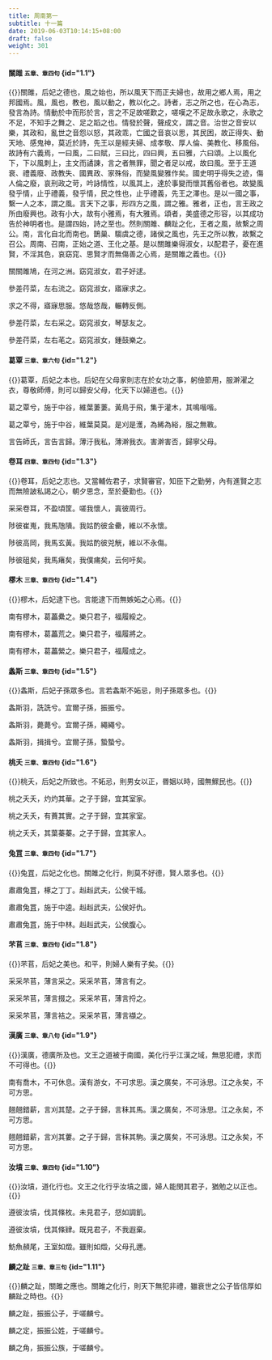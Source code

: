 ```yaml
---
title: 周南第一
subtitle: 十一篇
date: 2019-06-03T10:14:15+08:00
draft: false
weight: 301
---
```


#### 關雎 <small>五章、章四句</small> {id="1.1"}

{{<alert info>}}關雎，后妃之德也，風之始也，所以風天下而正夫婦也，故用之鄉人焉，用之邦國焉。風，風也，教也，風以動之，教以化之。詩者，志之所之也，在心為志，發言為詩。情動於中而形於言，言之不足故嗟歎之，嗟嘆之不足故永歌之，永歌之不足，不知手之舞之、足之蹈之也。情發於聲，聲成文，謂之音。治世之音安以樂，其政和，亂世之音怨以怒，其政乖，亡國之音哀以思，其民困，故正得失、動天地、感鬼神，莫近於詩，先王以是經夫婦、成孝敬、厚人倫、美教化、移風俗。故詩有六義焉，一曰風，二曰賦，三曰比，四曰興，五曰雅，六曰頌。上以風化下，下以風刺上，主文而譎諫，言之者無罪，聞之者足以戒，故曰風。至于王道衰、禮義廢、政教失、國異政、家殊俗，而變風變雅作矣。國史明乎得失之迹，傷人倫之廢，哀刑政之苛，吟詠情性，以風其上，達於事變而懷其舊俗者也。故變風發乎情，止乎禮義，發乎情，民之性也，止乎禮義，先王之澤也。是以一國之事，繫一人之本，謂之風。言天下之事，形四方之風，謂之雅。雅者，正也，言王政之所由廢興也。政有小大，故有小雅焉，有大雅焉。頌者，美盛德之形容，以其成功告於神明者也。是謂四始，詩之至也。然則關雎、麟趾之化，王者之風，故繫之周公。南，言化自北而南也。鵲巢、騶虞之德，諸侯之風也，先王之所以教，故繫之召公。周南、召南，正始之道、王化之基。是以關雎樂得淑女，以配君子，憂在進賢，不淫其色，哀窈窕、思賢才而無傷善之心焉，是關雎之義也。{{</alert>}}

<p id="1.1.1">關關雎鳩，在河之洲。窈窕淑女，君子好逑。</p>
<p id="1.1.2">參差荇菜，左右流之。窈窕淑女，寤寐求之。</p>
<p id="1.1.3">求之不得，寤寐思服。悠哉悠哉，輾轉反側。</p>
<p id="1.1.4">參差荇菜，左右采之。窈窕淑女，琴瑟友之。</p>
<p id="1.1.5">參差荇菜，左右芼之。窈窕淑女，鍾鼓樂之。</p>

#### 葛覃 <small>三章、章六句</small> {id="1.2"}

{{<alert info>}}葛覃，后妃之本也。后妃在父母家則志在於女功之事，躬儉節用，服澣濯之衣，尊敬師傅，則可以歸安父母，化天下以婦道也。{{</alert>}}

<p id="1.2.1">葛之覃兮，施于中谷，維葉萋萋。黃鳥于飛，集于灌木，其鳴喈喈。</p>
<p id="1.2.2">葛之覃兮，施于中谷，維葉莫莫。是刈是濩，為絺為綌，服之無斁。</p>
<p id="1.2.3">言告師氏，言告言歸。薄汙我私，薄澣我衣。害澣害否，歸寧父母。</p>

#### 卷耳 <small>四章、章四句</small> {id="1.3"}

{{<alert info>}}卷耳，后妃之志也。又當輔佐君子，求賢審官，知臣下之勤勞，內有進賢之志而無險詖私謁之心，朝夕思念，至於憂勤也。{{</alert>}}

<p id="1.3.1">采采卷耳，不盈頃筐。嗟我懷人，寘彼周行。</p>
<p id="1.3.2">陟彼崔嵬，我馬虺隤。我姑酌彼金罍，維以不永懷。</p>
<p id="1.3.3">陟彼高岡，我馬玄黃。我姑酌彼兕觥，維以不永傷。</p>
<p id="1.3.4">陟彼砠矣，我馬瘏矣，我僕痡矣，云何吁矣。</p>

#### 樛木 <small>三章、章四句</small> {id="1.4"}

{{<alert info>}}樛木，后妃逮下也。言能逮下而無嫉妬之心焉。{{</alert>}}

<p id="1.4.1">南有樛木，葛藟纍之。樂只君子，福履綏之。</p>
<p id="1.4.2">南有樛木，葛藟荒之。樂只君子，福履將之。</p>
<p id="1.4.3">南有樛木，葛藟縈之。樂只君子，福履成之。</p>

#### 螽斯 <small>三章、章四句</small> {id="1.5"}

{{<alert info>}}螽斯，后妃子孫眾多也。言若螽斯不妬忌，則子孫眾多也。{{</alert>}}

<p id="1.5.1">螽斯羽，詵詵兮。宜爾子孫，振振兮。</p>
<p id="1.5.2">螽斯羽，薨薨兮。宜爾子孫，繩繩兮。</p>
<p id="1.5.3">螽斯羽，揖揖兮。宜爾子孫，蟄蟄兮。</p>

#### 桃夭 <small>三章、章四句</small> {id="1.6"}

{{<alert info>}}桃夭，后妃之所致也。不妬忌，則男女以正，昬姻以時，國無鰥民也。{{</alert>}}

<p id="1.6.1">桃之夭夭，灼灼其華。之子于歸，宜其室家。</p>
<p id="1.6.2">桃之夭夭，有蕡其實。之子于歸，宜其家室。</p>
<p id="1.6.3">桃之夭夭，其葉蓁蓁。之子于歸，宜其家人。</p>

#### 兔罝 <small>三章、章四句</small> {id="1.7"}

{{<alert info>}}兔罝，后妃之化也。關雎之化行，則莫不好德，賢人眾多也。{{</alert>}}

<p id="1.7.1">肅肅兔罝，椓之丁丁。赳赳武夫，公侯干城。</p>
<p id="1.7.2">肅肅兔罝，施于中逵。赳赳武夫，公侯好仇。</p>
<p id="1.7.3">肅肅兔罝，施于中林。赳赳武夫，公侯腹心。</p>

#### 芣苢 <small>三章、章四句</small> {id="1.8"}

{{<alert info>}}芣苢，后妃之美也。和平，則婦人樂有子矣。{{</alert>}}

<p id="1.8.1">采采芣苢，薄言采之。采采芣苢，薄言有之。</p>
<p id="1.8.2">采采芣苢，薄言掇之。采采芣苢，薄言捋之。</p>
<p id="1.8.3">采采芣苢，薄言袺之。采采芣苢，薄言襭之。</p>

#### 漢廣 <small>三章、章八句</small> {id="1.9"}

{{<alert info>}}漢廣，德廣所及也。文王之道被于南國，美化行乎江漢之域，無思犯禮，求而不可得也。{{</alert>}}

<p id="1.9.1">南有喬木，不可休息。漢有游女，不可求思。漢之廣矣，不可泳思。江之永矣，不可方思。</p>
<p id="1.9.2">翹翹錯薪，言刈其楚。之子于歸，言秣其馬。漢之廣矣，不可泳思。江之永矣，不可方思。</p>
<p id="1.9.3">翹翹錯薪，言刈其蔞。之子于歸，言秣其駒。漢之廣矣，不可泳思。江之永矣，不可方思。</p>

#### 汝墳 <small>三章、章四句</small> {id="1.10"}

{{<alert info>}}汝墳，道化行也。文王之化行乎汝墳之國，婦人能閔其君子，猶勉之以正也。{{</alert>}}

<p id="1.10.1">遵彼汝墳，伐其條枚。未見君子，惄如調飢。</p>
<p id="1.10.2">遵彼汝墳，伐其條肄。既見君子，不我遐棄。</p>
<p id="1.10.3">魴魚頳尾，王室如燬。雖則如燬，父母孔邇。</p>

#### 麟之趾 <small>三章、章三句</small> {id="1.11"}

{{<alert info>}}麟之趾，關雎之應也。關雎之化行，則天下無犯非禮，雖衰世之公子皆信厚如麟趾之時也。{{</alert>}}

<p id="1.11.1">麟之趾，振振公子，于嗟麟兮。</p>
<p id="1.11.2">麟之定，振振公姓，于嗟麟兮。</p>
<p id="1.11.3">麟之角，振振公族，于嗟麟兮。</p>
